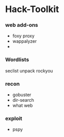 # Hack-Toolkit

### web add-ons
- foxy proxy
- wappalyzer
- 

### Wordlists
seclist
unpack rockyou

### recon

- gobuster
- dir-search
- what web

### exploit
- pspy
